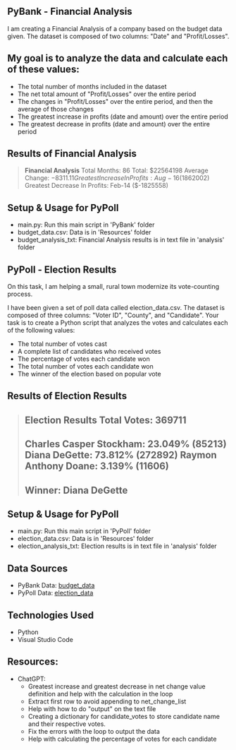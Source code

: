 ## PyBank - Financial Analysis

I am creating a Financial Analysis of a company based on the budget data given. The dataset is composed of two columns: "Date" and "Profit/Losses".

## My goal is to analyze the data and calculate each of these values:
- The total number of months included in the dataset
- The net total amount of "Profit/Losses" over the entire period
- The changes in "Profit/Losses" over the entire period, and then the average of those changes
- The greatest increase in profits (date and amount) over the entire period
- The greatest decrease in profits (date and amount) over the entire period

## Results of Financial Analysis
> **Financial Analysis**
> Total Months: 86
> Total: $22564198
> Average Change: $-8311.11
> Greatest Increase In Profits: Aug-16 ($1862002)
> Greatest Decrease In Profits: Feb-14 ($-1825558)

## Setup & Usage for PyPoll
- main.py: Run this main script in 'PyBank' folder
- budget_data.csv: Data is in 'Resources' folder
- budget_analysis_txt: Financial Analysis results is in text file in 'analysis' folder

## PyPoll - Election Results
On this task, I am helping a small, rural town modernize its vote-counting process.

I have been given a set of poll data called election_data.csv. The dataset is composed of three columns: "Voter ID", "County", and "Candidate". Your task is to create a Python script that analyzes the votes and calculates each of the following values:

- The total number of votes cast
- A complete list of candidates who received votes
- The percentage of votes each candidate won
- The total number of votes each candidate won
- The winner of the election based on popular vote

## Results of Election Results
> **Election Results**
> Total Votes: 369711
> -----------------------------
> Charles Casper Stockham: 23.049% (85213)
> Diana DeGette: 73.812% (272892)
> Raymon Anthony Doane: 3.139% (11606)
> -----------------------------
> Winner: Diana DeGette
> -----------------------------

## Setup & Usage for PyPoll
- main.py: Run this main script in 'PyPoll' folder
- election_data.csv: Data is in 'Resources' folder
- election_analysis_txt: Election results is in text file in 'analysis' folder


## Data Sources
- PyBank Data: [budget_data](https://github.com/skythelimitdt/python-challange/blob/main/PyBank/Resources/budget_data.csv)
- PyPoll Data: [election_data](https://github.com/skythelimitdt/python-challange/blob/main/PyPoll/Resources/election_data.csv)


## Technologies Used
- Python
- Visual Studio Code

## Resources:
- ChatGPT: 
    - Greatest increase and greatest decrease in net change value definition and help with the calculation in the loop
    - Extract first row to avoid appending to net_change_list
    - Help with how to do "output" on the text file
    - Creating a dictionary for candidate_votes to store candidate name and their respective votes.
    - Fix the errors with the loop to output the data
    - Help with calculating the percentage of votes for each candidate